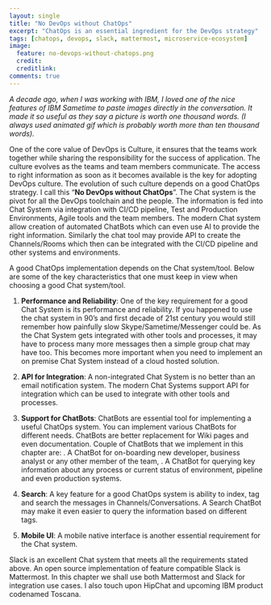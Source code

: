 ```yaml
---
layout: single
title: "No DevOps without ChatOps"
excerpt: "ChatOps is an essential ingredient for the DevOps strategy"
tags: [chatops, devops, slack, mattermost, microservice-ecosystem]
image:
  feature: no-devops-without-chatops.png
  credit:
  creditlink: 
comments: true
---
```

_A decade ago, when I was working with IBM, I loved one of the nice features of IBM Sametime to paste images directly in the conversation. It made it so useful as they say a picture is worth one thousand words. (I always used animated gif which is probably worth more than ten thousand words)._

One of the core value of DevOps is Culture, it ensures that the teams work together while sharing the responsibility for the success of application. The culture evolves as the teams and team members communicate. The access to right information as soon as it becomes available is the key for adopting DevOps culture. The evolution of such culture depends on a good ChatOps strategy. I call this “**No DevOps without ChatOps**”.  The Chat system is the pivot for all the DevOps toolchain and the people. The information is fed into Chat System via integration with CI/CD pipeline, Test and Production Environments, Agile tools and the team members. The modern Chat system allow creation of automated ChatBots which can even use AI to provide the right information. Similarly the chat tool may provide API to create the Channels/Rooms which then can be integrated with the CI/CD pipeline and other systems and environments.

A good ChatOps implementation depends on the Chat system/tool. Below are some of the key characteristics that one must keep in view when choosing a good Chat system/tool.

1.	**Performance and Reliability**: One of the key requirement for a good Chat System is its performance and reliability. If you happened to use the chat system in 90’s and first decade of 21st century you would still remember how painfully slow Skype/Sametime/Messenger could be. As the Chat System gets integrated with other tools and processes, it may have to process many more messages then a simple group chat may have too. This becomes more important when you need to implement an on premise Chat System instead of a cloud hosted solution.

2.	**API for Integration**: A non-integrated Chat System is no better than an email notification system. The modern Chat Systems support API for integration which can be used to integrate with other tools and processes.

3.	**Support for ChatBots**: ChatBots are essential tool for implementing a useful ChatOps system. You can implement various ChatBots for different needs. ChatBots are better replacement for Wiki pages and even documentation. Couple of ChatBots that we implement in this chapter are: 
     . A ChatBot for on-boarding new developer, business analyst or any other member of the team,
     . A ChatBot for querying key information about any process or current status of environment, pipeline and even production systems.

4.	**Search**: A key feature for a good ChatOps system is ability to index, tag and search the messages in Channels/Conversations. A Search ChatBot may make it even easier to query the information based on different tags.

5.	**Mobile UI**: A mobile native interface is another essential requirement for the Chat system.

Slack is an excellent Chat system that meets all the requirements stated above. An open source implementation of feature compatible Slack is Mattermost. In this chapter we shall use both Mattermost and Slack for integration use cases. I also touch upon HipChat and upcoming IBM product codenamed Toscana.
